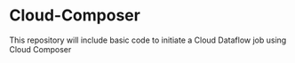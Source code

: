 # Cloud-Composer
This repository will include basic code to initiate a Cloud Dataflow job using Cloud Composer
